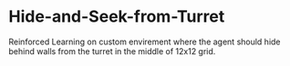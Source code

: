 # Hide-and-Seek-from-Turret
Reinforced Learning on custom envirement where the agent should hide behind walls from the turret in the middle of 12x12 grid.
